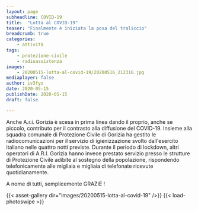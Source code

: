 ```yaml
---
layout: page
subheadline: COVID-19
title:  "Lotta al COVID-19"
teaser: "Finalmente è iniziata la posa del traliccio"
breadcrumb: true
categories:
    - attività
tags:
    - protezione-civile
    - radioassistenza
images: 
    - 20200515-lotta-al-covid-19/20200516_212316.jpg
mediaplayer: false
author: iv3fyo
date: 2020-05-15
publishDate: 2020-05-15
draft: false

---
```


Anche A.r.i. Gorizia è scesa in prima linea dando il proprio, anche se piccolo, contributo per il contrasto alla diffusione del COVID-19. Insieme alla squadra comunale di Protezione Civile di Gorizia ha gestito le radiocomunicazioni per il servizio di igienizzazione svolto dall'esercito italiano nelle quattro notti previste.
Durante il periodo di lockdown, altri operatori di A.R.I. Gorizia hanno invece prestato servizio presso le strutture di Protezione Civile adibite al sostegno della popolazione, rispondendo telefonicamente alle migliaia e migliaia di telefonate ricevute quotidianamente.

A nome di tutti, semplicemente GRAZIE !

{{< asset-gallery dir="images/20200515-lotta-al-covid-19" />}}
{{< load-photoswipe >}}
